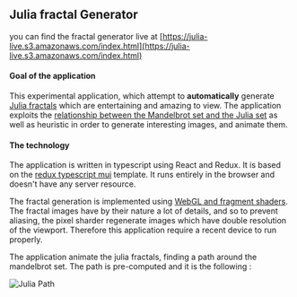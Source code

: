 ## Julia fractal Generator

you can find the fractal generator live at [https://julia-live.s3.amazonaws.com/index.html](https://julia-live.s3.amazonaws.com/index.html)

#### Goal of the application
This experimental application, which attempt to **automatically** generate [Julia fractals](https://en.wikipedia.org/wiki/Julia_set) which are entertaining  and amazing to view. The application exploits the [relationship  between the Mandelbrot set and the Julia set](https://www.karlsims.com/julia.html) as well as heuristic  in order to generate interesting  images, and animate them.

#### The technology
The application is written  in typescript using React and Redux. It is based on the [redux typescript mui](https://www.npmjs.com/package/cra-template-redux-typescript-mui) template. It runs entirely in the browser and doesn't have any server resource.

The fractal generation is implemented using [WebGL and fragment shaders](https://webglfundamentals.org/webgl/lessons/webgl-shaders-and-glsl.html). The fractal images have by their nature a lot of details, and so to prevent aliasing, the pixel sharder regenerate images which have double resolution of the viewport. Therefore this application require a recent device to run properly. 

The application animate the julia fractals, finding a path around the mandelbrot set. The path is pre-computed and it is the following :

![Julia Path](https://julia-live.s3.amazonaws.com/JuliaPath.png)